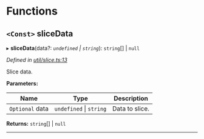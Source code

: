 

# Functions

<a id="slicedata"></a>

## `<Const>` sliceData

▸ **sliceData**(data?: *`undefined` \| `string`*): `string`[] \| `null`

*Defined in [util/slice.ts:13](https://github.com/paritytech/js-libs/blob/477f827/packages/abi/src/util/slice.ts#L13)*

Slice data.

**Parameters:**

| Name | Type | Description |
| ------ | ------ | ------ |
| `Optional` data | `undefined` \| `string` |  Data to slice. |

**Returns:** `string`[] \| `null`

___

